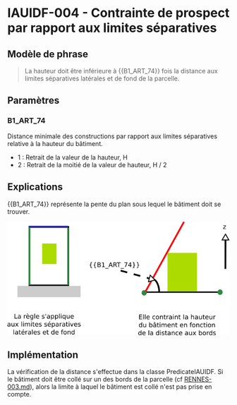# IAUIDF-004 - Contrainte de prospect par rapport aux limites séparatives

## Modèle de phrase

> La hauteur doit être inférieure à {{B1_ART_74}} fois la distance aux limites séparatives latérales et de fond de la parcelle.

## Paramètres

### B1_ART_74

Distance minimale des constructions par rapport aux limites séparatives relative à la hauteur du bâtiment.

* 1 : Retrait de la valeur de la hauteur, H
* 2 : Retrait de la moitié de la valeur de hauteur, H / 2

## Explications

{{B1_ART_74}} représente la pente du plan sous lequel le bâtiment doit se trouver.

![Image montrant la limitation de la hauteur maximale en fonction du coefficient {{B1_ART_74}} ](img/IAUIDF/IAUIDF-004.png)

## Implémentation

La vérification de la distance s'effectue dans la classe PredicateIAUIDF. Si le bâtiment doit être collé sur un des bords de la parcelle (cf [RENNES-003.md](RENNES-003.md)), alors la limite à laquel le bâtiment est collé n'est pas prise en compte.
